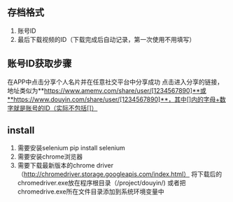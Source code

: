 ## 存档格式

1. 账号ID
2. 最后下载视频的ID（下载完成后自动记录，第一次使用不用填写）

## 账号ID获取步骤

在APP中点击分享个人名片并在任意社交平台中分享成功
点击进入分享的链接，地址类似为**https://www.amemv.com/share/user/[1234567890]**或**https://www.douyin.com/share/user/[1234567890]**，其中[]内的字母+数字就是账号的ID（实际不包括[]）

## install

1. 需要安装selenium pip install selenium
2. 需要安装chrome浏览器
3. 需要下载最新版本的chrome driver（http://chromedriver.storage.googleapis.com/index.html）
   将下载后的chromedriver.exe放在程序根目录（/project/douyin/) 或者把chromedrive.exe所在文件目录添加到系统环境变量中
